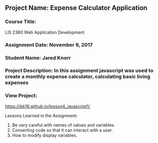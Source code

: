 ## Project Name:  Expense Calculator Application

### Course Title:
LIS 2360 Web Application Development

### Assignment Date: November 9, 2017 


### Student Name:  Jared Knorr 


### Project Description: In this assignment javascript was used to create a monthly expense calculator, calculating basic living expenses


### View Project:
https://jkk16.github.io/lesson4_javascript1/


Lessons Learned in the Assignment:
1. Be very careful with names of values and variables. 
2. Converting code so that it can interact with a user. 
3. How to modify display variables. 

